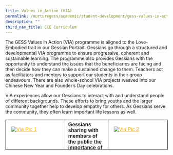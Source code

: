 ```yaml
---
title: Values in Action (VIA)
permalink: /nurturegess/academic/student-development/gess-values-in-action/
description: ""
third_nav_title: CCE Curriculum
---
```

The GESS Values in Action (VIA) programme is aligned to the Love-Embodied trait in our Gessian Portrait. Gessians go through a structured and developmental VIA programme to ensure progressive, coherent and sustainable learning. The programme also provides Gessians with the opportunity to understand the issues that the beneficiaries are facing and then decide how they can make a sustained change to them. Teachers act as facilitators and mentors to support our students in their group endeavours. There are also whole-school VIA projects weaved into our Chinese New Year and Founder’s Day celebrations.

ViA experiences allow our Gessians to interact with and understand people of different backgrounds. These efforts to bring youths and the larger community together help to develop empathy for others. As Gessians serve the community, they often learn important life lessons as well.

<table border="1" width="823" style="box-sizing: inherit; border-collapse: collapse; border-spacing: 0px; max-width: 100%; color: rgb(34, 34, 34); font-family: &quot;Source Sans Pro&quot;, sans-serif; font-size: 16px; font-style: normal; font-variant-ligatures: normal; font-variant-caps: normal; font-weight: 400; letter-spacing: normal; orphans: 2; text-align: start; text-transform: none; white-space: normal; widows: 2; word-spacing: 0px; -webkit-text-stroke-width: 0px; background-color: rgb(255, 255, 255); text-decoration-thickness: initial; text-decoration-style: initial; text-decoration-color: initial; height: 92px;"><tbody style="box-sizing: inherit;"><tr style="box-sizing: inherit; background: rgb(255, 255, 255);"><td style="box-sizing: inherit; padding: 5px 10px; width: 267px;"><a href="![](/images/ViA-Pic-1-150x150.jpeg)" target="_blank" rel="noopener" style="box-sizing: inherit; background-color: transparent; transition: all 0.25s ease-in-out 0s; color: rgb(241, 174, 22); text-decoration: underline;"><img class="aligncenter wp-image-18420 size-thumbnail" src="https://ganengsengsch.moe.edu.sg/wp-content/uploads/2019/08/ViA-Pic-1-150x150.jpg" alt="Via Pic 1" width="150" height="150" style="box-sizing: inherit; border: 0px; vertical-align: middle; max-width: 100%; height: auto; margin: auto; display: block; clear: both;"></a></td><td style="box-sizing: inherit; padding: 5px 10px; width: 267px;"><strong style="box-sizing: inherit; font-weight: bold;">Gessians sharing with members of the public the importance of mental well-being as part of celebrating the school’s Founder’s Day.</strong></td><td style="box-sizing: inherit; padding: 5px 10px; width: 267px;"><a href="![](/images/ViA-Pic-2-150x150.jpeg)" target="_blank" rel="noopener" style="box-sizing: inherit; background-color: transparent; transition: all 0.25s ease-in-out 0s; color: rgb(241, 174, 22); text-decoration: underline;"><img class="aligncenter wp-image-18421 size-thumbnail" src="https://ganengsengsch.moe.edu.sg/wp-content/uploads/2019/08/ViA-Pic-2-150x150.jpg" alt="Via Pic 2" width="150" height="150" style="box-sizing: inherit; border: 0px; vertical-align: middle; max-width: 100%; height: auto; margin: auto; display: block; clear: both;"></a></td></tr><tr style="box-sizing: inherit; background: rgb(230, 230, 230);"><td style="box-sizing: inherit; padding: 5px 10px; width: 267px;"><a href="![](/images/ViA-Pic-3-150x150.jpeg)" target="_blank" rel="noopener" style="box-sizing: inherit; background-color: transparent; transition: all 0.25s ease-in-out 0s; color: rgb(241, 174, 22); text-decoration: underline;"><img class="aligncenter wp-image-18422 size-thumbnail" src="https://ganengsengsch.moe.edu.sg/wp-content/uploads/2019/08/ViA-Pic-3-150x150.jpg" alt="Via Pic 3" width="150" height="150" style="box-sizing: inherit; border: 0px; vertical-align: middle; max-width: 100%; height: auto; margin: auto; display: block; clear: both;"></a></td><td style="box-sizing: inherit; padding: 5px 10px; width: 267px;"><strong style="box-sizing: inherit; font-weight: bold;">Gessians interacting with seniors from Thye Hua Kwan Seniors Activity Centre through games.</strong></td><td style="box-sizing: inherit; padding: 5px 10px; width: 267px;"><a href="![](/images/ViA-Pic-4-150x150.jpeg)" target="_blank" rel="noopener" style="box-sizing: inherit; background-color: transparent; transition: all 0.25s ease-in-out 0s; color: rgb(241, 174, 22); text-decoration: underline;"><img class="aligncenter wp-image-18424 size-thumbnail" src="https://ganengsengsch.moe.edu.sg/wp-content/uploads/2019/08/ViA-Pic-4-150x150.jpg" alt="Via Pic 4" width="150" height="150" style="box-sizing: inherit; border: 0px; vertical-align: middle; max-width: 100%; height: auto; margin: auto; display: block; clear: both;"></a></td></tr><tr style="box-sizing: inherit; background: rgb(255, 255, 255);"><td style="box-sizing: inherit; padding: 5px 10px; width: 267px;"><a href="![](/images/ViA-Pic-5-150x150.jpeg)" target="_blank" rel="noopener" style="box-sizing: inherit; background-color: transparent; transition: all 0.25s ease-in-out 0s; color: rgb(241, 174, 22); text-decoration: underline;"><img class="aligncenter wp-image-18425 size-thumbnail" src="https://ganengsengsch.moe.edu.sg/wp-content/uploads/2019/08/ViA-Pic-5-150x150.jpg" alt="Via Pic 5" width="150" height="150" style="box-sizing: inherit; border: 0px; vertical-align: middle; max-width: 100%; height: auto; margin: auto; display: block; clear: both;"></a></td><td style="box-sizing: inherit; padding: 5px 10px; width: 267px;"><strong style="box-sizing: inherit; font-weight: bold;">Gessians volunteering in the noteworthy NTUC ‘Share-A-Textbook’ project to sort used textbooks into various categories for collection and distribution.</strong></td><td style="box-sizing: inherit; padding: 5px 10px; width: 267px;"><a href="![](/images/ViA-Pic-6-150x150.jpeg)" target="_blank" rel="noopener" style="box-sizing: inherit; background-color: transparent; transition: all 0.25s ease-in-out 0s; color: rgb(241, 174, 22); text-decoration: underline;"><img class="aligncenter wp-image-18426 size-thumbnail" src="https://ganengsengsch.moe.edu.sg/wp-content/uploads/2019/08/ViA-Pic-6-150x150.jpg" alt="Via Pic 6" width="150" height="150" style="box-sizing: inherit; border: 0px; vertical-align: middle; max-width: 100%; height: auto; margin: auto; display: block; clear: both;"></a></td></tr></tbody></table>